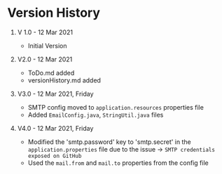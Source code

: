 # Version History

1. V 1.0 - 12 Mar 2021 
    * Initial Version
   

2. V2.0 - 12 Mar 2021
    * ToDo.md added
    * versionHistory.md added
   
3. V3.0 - 12 Mar 2021, Friday

   * SMTP config moved to `application.resources` properties file
   * Added `EmailConfig.java`, `StringUtil.java` files
   
4. V4.0 - 12 Mar 2021, Friday

   * Modified the 'smtp.password' key to 'smtp.secret' in the `application.properties` file
      due to the issue -> `SMTP credentials exposed on GitHub`
   * Used the `mail.from` and `mail.to` properties from the config file     
    